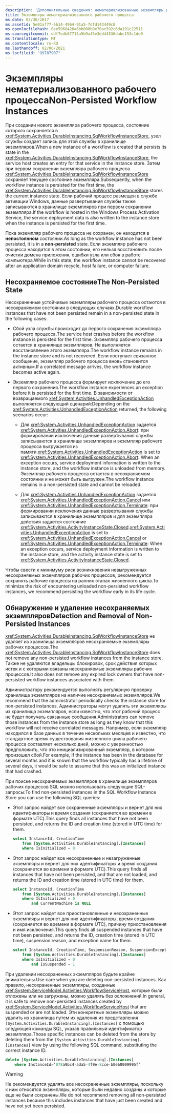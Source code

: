 ```yaml
---
description: 'Дополнительные сведения: нематериализованные экземпляры рабочих процессов'
title: Экземпляры нематериализованного рабочего процесса
ms.date: 03/30/2017
ms.assetid: 5e01af77-6b14-4964-91a5-7dfd143449c0
ms.openlocfilehash: 0ee5968426a6bb800b9e70ac592c6da191c22511
ms.sourcegitcommit: ddf7edb67715a5b9a45e3dd44536dabc153c1de0
ms.translationtype: MT
ms.contentlocale: ru-RU
ms.lasthandoff: 02/06/2021
ms.locfileid: "99787907"
---
```

# <a name="non-persisted-workflow-instances"></a><span data-ttu-id="5c8f7-103">Экземпляры нематериализованного рабочего процесса</span><span class="sxs-lookup"><span data-stu-id="5c8f7-103">Non-Persisted Workflow Instances</span></span>

<span data-ttu-id="5c8f7-104">При создании нового экземпляра рабочего процесса, состояние которого сохраняется в <xref:System.Activities.DurableInstancing.SqlWorkflowInstanceStore>, узел службы создает запись для этой службы в хранилище экземпляров.</span><span class="sxs-lookup"><span data-stu-id="5c8f7-104">When a new instance of a workflow is created that persists its state in the <xref:System.Activities.DurableInstancing.SqlWorkflowInstanceStore>, the service host creates an entry for that service in the instance store.</span></span> <span data-ttu-id="5c8f7-105">Затем при первом сохранении экземпляра рабочего процесса <xref:System.Activities.DurableInstancing.SqlWorkflowInstanceStore> сохраняет текущее состояние экземпляра.</span><span class="sxs-lookup"><span data-stu-id="5c8f7-105">Subsequently, when the workflow instance is persisted for the first time, the <xref:System.Activities.DurableInstancing.SqlWorkflowInstanceStore> stores the current instance state.</span></span> <span data-ttu-id="5c8f7-106">Если рабочий процесс размещен в службе активации Windows, данные развертывания службы также записываются в хранилище экземпляров при первом сохранении экземпляра.</span><span class="sxs-lookup"><span data-stu-id="5c8f7-106">If the workflow is hosted in the Windows Process Activation Service, the service deployment data is also written to the instance store when the instance is persisted for the first time.</span></span>

<span data-ttu-id="5c8f7-107">Пока экземпляр рабочего процесса не сохранен, он находится в **непостоянном** состоянии.</span><span class="sxs-lookup"><span data-stu-id="5c8f7-107">As long as the workflow instance has not been persisted, it is in a **non-persisted** state.</span></span> <span data-ttu-id="5c8f7-108">Если экземпляр рабочего процесса находится в этом состоянии, его нельзя восстановить после очистки домена приложения, ошибки узла или сбоя в работе компьютера.</span><span class="sxs-lookup"><span data-stu-id="5c8f7-108">While in this state, the workflow instance cannot be recovered after an application domain recycle, host failure, or computer failure.</span></span>

## <a name="the-non-persisted-state"></a><span data-ttu-id="5c8f7-109">Несохраняемое состояние</span><span class="sxs-lookup"><span data-stu-id="5c8f7-109">The Non-Persisted State</span></span>

<span data-ttu-id="5c8f7-110">Несохраненные устойчивые экземпляры рабочего процесса остаются в несохраняемом состоянии в следующих случаях.</span><span class="sxs-lookup"><span data-stu-id="5c8f7-110">Durable workflow instances that have not been persisted remain in a non-persisted state in the following cases:</span></span>

- <span data-ttu-id="5c8f7-111">Сбой узла службы происходит до первого сохранения экземпляра рабочего процесса.</span><span class="sxs-lookup"><span data-stu-id="5c8f7-111">The service host crashes before the workflow instance is persisted for the first time.</span></span> <span data-ttu-id="5c8f7-112">Экземпляр рабочего процесса остается в хранилище экземпляров. Не выполняется восстановление этого экземпляра.</span><span class="sxs-lookup"><span data-stu-id="5c8f7-112">The workflow instance remains in the instance store and is not recovered.</span></span> <span data-ttu-id="5c8f7-113">Если поступает связанное сообщение, экземпляр рабочего процесса вновь становится активным.</span><span class="sxs-lookup"><span data-stu-id="5c8f7-113">If a correlated message arrives, the workflow instance becomes active again.</span></span>

- <span data-ttu-id="5c8f7-114">Экземпляр рабочего процесса формирует исключение до его первого сохранения.</span><span class="sxs-lookup"><span data-stu-id="5c8f7-114">The workflow instance experiences an exception before it is persisted for the first time.</span></span> <span data-ttu-id="5c8f7-115">В зависимости от возвращаемого <xref:System.Activities.UnhandledExceptionAction> выполняется следующий сценарий:</span><span class="sxs-lookup"><span data-stu-id="5c8f7-115">Depending on the <xref:System.Activities.UnhandledExceptionAction> returned, the following scenarios occur:</span></span>

  - <span data-ttu-id="5c8f7-116">Для <xref:System.Activities.UnhandledExceptionAction> задается <xref:System.Activities.UnhandledExceptionAction.Abort>: при формировании исключения данные развертывания службы записываются в хранилище экземпляров и экземпляр рабочего процесса выгружается из памяти.</span><span class="sxs-lookup"><span data-stu-id="5c8f7-116"><xref:System.Activities.UnhandledExceptionAction> is set to <xref:System.Activities.UnhandledExceptionAction.Abort>: When an exception occurs, service deployment information is written to the instance store, and the workflow instance is unloaded from memory.</span></span> <span data-ttu-id="5c8f7-117">Экземпляр рабочего процесса остается в несохраняемом состоянии и не может быть выгружен.</span><span class="sxs-lookup"><span data-stu-id="5c8f7-117">The workflow instance remains in a non-persisted state and cannot be reloaded.</span></span>

  - <span data-ttu-id="5c8f7-118">Для <xref:System.Activities.UnhandledExceptionAction> задается <xref:System.Activities.UnhandledExceptionAction.Cancel> или <xref:System.Activities.UnhandledExceptionAction.Terminate>: при формировании исключения данные развертывания службы записываются в хранилище экземпляров и для экземпляра действия задается состояние <xref:System.Activities.ActivityInstanceState.Closed>.</span><span class="sxs-lookup"><span data-stu-id="5c8f7-118"><xref:System.Activities.UnhandledExceptionAction> is set to <xref:System.Activities.UnhandledExceptionAction.Cancel> or <xref:System.Activities.UnhandledExceptionAction.Terminate>: When an exception occurs, service deployment information is written to the instance store, and the activity instance state is set to <xref:System.Activities.ActivityInstanceState.Closed>.</span></span>

<span data-ttu-id="5c8f7-119">Чтобы свести к минимуму риск возникновения невыгруженных несохраняемых экземпляров рабочих процессов, рекомендуется сохранять рабочие процессы на ранних этапах жизненного цикла.</span><span class="sxs-lookup"><span data-stu-id="5c8f7-119">To minimize the risk of encountering unloaded non-persisted workflow instances, we recommend persisting the workflow early in its life cycle.</span></span>

## <a name="detection-and-removal-of-non-persisted-instances"></a><span data-ttu-id="5c8f7-120">Обнаружение и удаление несохраняемых экземпляров</span><span class="sxs-lookup"><span data-stu-id="5c8f7-120">Detection and Removal of Non-Persisted Instances</span></span>

<span data-ttu-id="5c8f7-121"><xref:System.Activities.DurableInstancing.SqlWorkflowInstanceStore> не удаляет из хранилища экземпляров несохраняемые экземпляры рабочих процессов.</span><span class="sxs-lookup"><span data-stu-id="5c8f7-121">The <xref:System.Activities.DurableInstancing.SqlWorkflowInstanceStore> does not remove any non-persisted workflow instances from the instance store.</span></span> <span data-ttu-id="5c8f7-122">Также не удаляются владельцы блокировок, срок действия которых истек и с которыми связаны несохраняемые экземпляры рабочих процессов.</span><span class="sxs-lookup"><span data-stu-id="5c8f7-122">It also does not remove any expired lock owners that have non-persisted workflow instances associated with them.</span></span>

<span data-ttu-id="5c8f7-123">Администратору рекомендуется выполнять регулярную проверку хранилища экземпляров на наличие несохраняемых экземпляров.</span><span class="sxs-lookup"><span data-stu-id="5c8f7-123">We recommend that the administrator periodically checks the instance store for non-persisted instances.</span></span> <span data-ttu-id="5c8f7-124">Администраторы могут удалять эти экземпляры из хранилища экземпляров, если известно, что этот рабочий процесс не будет получать связанные сообщения.</span><span class="sxs-lookup"><span data-stu-id="5c8f7-124">Administrators can remove those instances from the instance store as long as they know that this workflow will not receive correlated messages.</span></span> <span data-ttu-id="5c8f7-125">Например, если экземпляр находился в базе данных в течение нескольких месяцев и известно, что стандартное время существования жизненного цикла рабочего процесса составляет несколько дней, можно с уверенностью предположить, что это инициализированный экземпляр, в котором произошел сбой.</span><span class="sxs-lookup"><span data-stu-id="5c8f7-125">For example, if the instance has been in the database for several months and it is known that the workflow typically has a lifetime of several days, it would be safe to assume that this was an initialized instance that had crashed.</span></span>

<span data-ttu-id="5c8f7-126">При поиске несохраняемых экземпляров в хранилище экземпляров рабочих процессов SQL можно использовать следующие SQL-запросы:</span><span class="sxs-lookup"><span data-stu-id="5c8f7-126">To find non-persisted instances in the SQL Workflow Instance Store you can use the following SQL queries:</span></span>

- <span data-ttu-id="5c8f7-127">Этот запрос найдет все сохраненные экземпляры и вернет для них идентификаторы и время создания (сохраняется во времени в формате UTC).</span><span class="sxs-lookup"><span data-stu-id="5c8f7-127">This query finds all instances that have not been persisted, and returns the ID and creation time (stored in UTC time) for them.</span></span>

  ```sql
  select InstanceId, CreationTime
      from [System.Activities.DurableInstancing].[Instances]
      where IsInitialized = 0
  ```

- <span data-ttu-id="5c8f7-128">Этот запрос найдет все несохраненные и незагруженные экземпляры и вернет для них идентификаторы и время создания (сохраняется во времени в формате UTC).</span><span class="sxs-lookup"><span data-stu-id="5c8f7-128">This query finds all instances that have not been persisted, and that are not loaded, and returns the ID and creation time (stored in UTC time) for them.</span></span>

  ```sql
  select InstanceId, CreationTime
      from [System.Activities.DurableInstancing].[Instances]
      where IsInitialized = 0
          and CurrentMachine is NULL
  ```

- <span data-ttu-id="5c8f7-129">Этот запрос найдет все приостановленные и несохраненные экземпляры и вернет для них идентификаторы, время создания (сохраняется во времени в формате UTC), причину приостановления и имя исключения.</span><span class="sxs-lookup"><span data-stu-id="5c8f7-129">This query finds all suspended instances that have not been persisted, and returns the ID, creation time (stored in UTC time), suspension reason, and exception name for them.</span></span>

  ```sql
  select InstanceId, CreationTime, SuspensionReason, SuspensionExceptionName
      from [System.Activities.DurableInstancing].[Instances]
      where IsInitialized = 0
          and IsSuspended = 1
  ```

<span data-ttu-id="5c8f7-130">При удалении несохраненных экземпляров будьте крайне внимательны.</span><span class="sxs-lookup"><span data-stu-id="5c8f7-130">Use care when you are deleting non-persisted instances.</span></span> <span data-ttu-id="5c8f7-131">Как правило, несохраненные экземпляры, созданные <xref:System.ServiceModel.Activities.WorkflowServiceHost>, которые были отложены или не загружены, можно удалять без осложнений.</span><span class="sxs-lookup"><span data-stu-id="5c8f7-131">In general, it is safe to remove non-persisted instances created by <xref:System.ServiceModel.Activities.WorkflowServiceHost> that are suspended or are not loaded.</span></span> <span data-ttu-id="5c8f7-132">Эти конкретные экземпляры можно удалить из хранилища путем их удаления из представления `[System.Activities.DurableInstancing].[Instances]` с помощью следующей команды SQL, указав правильный идентификатор экземпляра.</span><span class="sxs-lookup"><span data-stu-id="5c8f7-132">Those specific instances can be deleted from the store by deleting them from the `[System.Activities.DurableInstancing].[Instances]` view by using the following SQL command, substituting the correct instance ID.</span></span>

```sql
delete [System.Activities.DurableInstancing].[Instances]
    where InstanceId=’078a9bc4-ada5-4f9e-8cce-b0eb0009995f’
```

> [!WARNING]
> <span data-ttu-id="5c8f7-133">Не рекомендуется удалять все несохраненные экземпляры, поскольку к ним относятся экземпляры, которые были недавно созданы и которые еще не были сохранены.</span><span class="sxs-lookup"><span data-stu-id="5c8f7-133">We do not recommend removing all non-persisted instances because this includes instances that have just been created and have not yet been persisted.</span></span>
